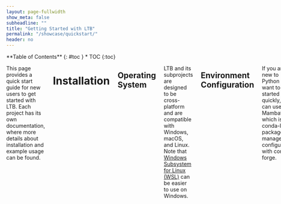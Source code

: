```yaml
---
layout: page-fullwidth
show_meta: false
subheadline: ""
title: "Getting Started with LTB"
permalink: "/showcase/quickstart/"
header: no
---
```


<div class="row">
<div class="medium-4 medium-push-8 columns" markdown="1">
<div class="panel radius" markdown="1">
**Table of Contents**
{: #toc }
*  TOC
{:toc}
</div>
</div><!-- /.medium-4.columns -->

<div class="medium-8 medium-pull-4 columns" markdown="1">

This page provides a quick start guide for new users to get started with LTB.
Each project has its own documentation, where more details about installation and example usage can be found.

# Installation

## Operating System

LTB and its subprojects are designed to be cross-platform and are compatible with Windows, macOS, and Linux. Note that [Windows Subsystem for Linux (WSL)][WSL] can be easier to use on Windows.

## Environment Configuration

If you are new to Python and want to get started quickly, you can use Mambaforge, which is a conda-like package manager configured with conda-forge.

First, install Mambaforge.

Download the latest Mambaforge for your platform from conda-forge/miniforge.
Most users will use x86_64(amd64) for Intel and AMD processors.
Mac users with Apple Silicon should use arm64(Apple Silicon) for best performance.

Next, complete the Mambaforge installation on your system.
If you are using Anaconda or Miniconda on Windows, you should open Anaconda Prompt instead of Miniforge Prompt.

Second, create an environment for LTB.

Open Terminal (on Linux or macOS) or Miniforge Prompt (on Windows, not cmd!!).
Make sure you are in a conda environment - you should see (base) prepended to the command-line prompt, such as (base) C:\Users\username>.

Create an environment for LTB (recommended), you can change the environment name <ltb> and python version <3.8> to desired ones.

```bash
mamba create --name ltb python=3.8
```

Activate the new environment with

```bash
mamba activate ltb
```

You will need to activate the andes environment ***every time*** in a new Miniforge Prompt or shell.
If you have completed these steps without error, you now have a working Python environment. See the commands at the top for Getting started.

## Package Installation

There are two modes of installation: development and release.

### Release Mode

Regular releases are available on distribution channels such as PyPI and conda-forge.
They can be installed with pip or conda.

```bash
mamba install -c conda-forge andes
```

Note that AMS and AGVis ***has not*** been deployed to PyPI and conda-forge with continuous integration and deployment yet.
They need to be installed from source code.

### Development Mode

For model development purpose, you may want to install the latest version and play with the source code.

[Develop Install](https://docs.andes.app/en/latest/getting_started/install.html#develop-install) discusses how to install ANDES in development mode.
It is also applicable to AMS and AGVis.

# Hands-on Tutorial

It is recommended to go through [ANDES Examples](https://docs.andes.app/en/latest/examples/index.html) and [AMS Examples](https://ltb.readthedocs.io/projects/ams/en/latest/examples/index.html) to get started with LTB.

# Usage

## Jupyter Notebook

Jupyter notebooks allow interactive execution of code snippets, and is recommended for new users to get started with LTB.
Jupyter notebook examples are available in the source code repository.
They can be downloaded and run locally as getting started examples.
Jupyter sometimes needs to be installed separately.

## Command Line Interface

In terminal or command prompt, you can also use the program.
For example, permeable information is available:

```bash
andes
```

## Binder

With Binder, open notebooks in an executable environment, making your code immediately reproducible by anyone, anywhere.

[Try ANDES online](https://mybinder.org/v2/gh/cuihantao/andes/master)

# Related Topics

## Research Code

[The Good Research Code Handbook](https://goodresearch.dev) by Patrick Mineault

## Software Development

1. J. K. Ousterhout, A philosophy of software design, First edition. Palo Alto, CA: Yaknyam Press, 2018.

## Software Quality

[Semantic Versioning][Semantic Versioning];
[Continuous Integration][Continuous Integration];
[Continuous Deployment][Continuous Deployment]

## Related Projects

Datasets

[Better Grids][Better Grids];
[G PST-Tools][G PST-Tools];
[A Library of IEEE PES Power Grid Benchmarks][pglib]

Tools

[MATPOWER][MATPOWER];
[PYPOWER][PYPOWER];
[pandapower][pandapower];
[PyPSA][PyPSA]

* * *

[Better Grids]: https://db.bettergrids.org
[G PST-Tools]: https://g-pst.github.io/tools/
[pglib]: https://github.com/power-grid-lib/pglib-opf

[MATPOWER]: https://matpower.org
[PYPOWER]: https://github.com/rwl/PYPOWER
[pandapower]: https://pandapower.readthedocs.io
[PyPSA]: https://pypsa.org

[WSL]: https://learn.microsoft.com/en-us/windows/wsl/install
[Semantic Versioning]: https://semver.org
[Continuous Integration]: https://en.wikipedia.org/wiki/Continuous_integration
[Continuous Deployment]: https://en.wikipedia.org/wiki/Continuous_deployment
